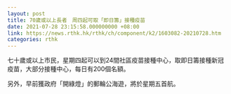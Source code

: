 ```yaml
---
layout: post
title: 70歲或以上長者　周四起可取「即日籌」接種疫苗
date: 2021-07-28 23:15:58.000000000 +08:00
link: https://news.rthk.hk/rthk/ch/component/k2/1603082-20210728.htm
categories: rthk
---
```


七十歲或以上市民，星期四起可以到24間社區疫苗接種中心，取即日籌接種新冠疫苗，大部分接種中心，每日有200個名額。

另外，早前獲政府「開綠燈」的郵輪公海遊，將於星期五首航。
